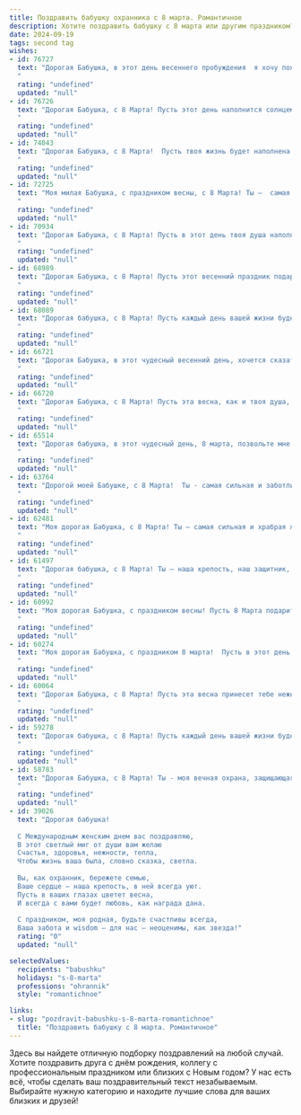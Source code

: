```yaml
---
title: Поздравить бабушку охранника с 8 марта. Романтичное
description: Хотите поздравить бабушку с 8 марта или другим праздником? Наш ИИ создаст незабываемое поздравление, а вы обязательно выделитесь среди других.  
date: 2024-09-19
tags: second tag
wishes:
- id: 76727
  text: "Дорогая Бабушка, в этот день весеннего пробуждения  я хочу пожелать тебе  такой же нежной и сияющей красоты, как первые цветы, а также  спокойной и уверенной силы духа, достойной настоящего охранника. Пусть  каждый день дарит  тебе  радость  и  тепло  в  сердце.  С  8  Марта!
  "
  rating: "undefined"
  updated: "null"
- id: 76726
  text: "Дорогая Бабушка, с 8 Марта! Пусть этот день наполнится солнцем, теплом и нежностью, как ваше сердце, хранящее мир и покой. Спасибо за вашу заботу, за вашу стойкость, за вашу мудрость, словно щит, защищающий нас. Вы - наш ангел-хранитель, самый лучший охранник нашего счастья.
  "
  rating: "undefined"
  updated: "null"
- id: 74043
  text: "Дорогая Бабушка, с 8 Марта!  Пусть твоя жизнь будет наполнена теплом и радостью, а каждый день будет пронизан нежной заботой и любовью.  Ты - наша защита и опора, мудрая и сильная, как настоящий охранник. Спасибо тебе за все!
  "
  rating: "undefined"
  updated: "null"
- id: 72725
  text: "Моя милая Бабушка, с праздником весны, с 8 Марта! Ты –  самая сильная и красивая женщина, которую я знаю.  Пусть твоя жизнь будет полна ярких красок, как весенний сад, а твое сердце всегда будет согрето любовью и заботой.
  "
  rating: "undefined"
  updated: "null"
- id: 70934
  text: "Дорогая Бабушка, с 8 Марта! Пусть в этот день твоя душа наполнится весенним теплом, а сердце будет согрето любовью и заботой. Ты, как верный охранник, всегда защищала своих близких, и ваша сила духа вдохновляет нас. Желаю тебе здоровья, радости и долголетия!
  "
  rating: "undefined"
  updated: "null"
- id: 68989
  text: "Дорогая Бабушка, с 8 Марта! Пусть этот весенний праздник подарит тебе море цветов, ярких эмоций и нежности, как в тот замечательный день, когда ты встретила свою любовь. Спасибо тебе за твою мудрость, за твою заботу, за твою непоколебимую силу, которая всегда защищала нас, как верный охранник. Пусть твоя жизнь будет наполнена солнечным светом, добром и  счастьем!
  "
  rating: "undefined"
  updated: "null"
- id: 68089
  text: "Дорогая бабушка, с 8 Марта! Пусть каждый день вашей жизни будет наполнен солнцем, любовью и заботой. Вы – наша защита и опора,  и мы всегда будем рядом, чтобы согревать вас своей любовью.  Будьте всегда здоровы, счастливы и пусть ваше сердце всегда наполняется радостью.
  "
  rating: "undefined"
  updated: "null"
- id: 66721
  text: "Дорогая Бабушка, в этот чудесный весенний день, хочется сказать тебе слова нежности и благодарности. Ты - наша защитница, наш ангел-хранитель, твоя сила и мудрость дарят нам спокойствие и умиротворение. Пусть эта весна принесет тебе море цветов, а сердце будет наполнено счастьем и любовью. С 8 Марта, наша любимая!
  "
  rating: "undefined"
  updated: "null"
- id: 66720
  text: "Дорогая Бабушка, с 8 Марта! Пусть эта весна, как и твоя душа, будет полна тепла, нежности и любви.  Ты – наш надежный тыл, охраняющий нас от всех невзгод, как верный страж. Спасибо за твою бесконечную заботу и преданность. С праздником, любимая!
  "
  rating: "undefined"
  updated: "null"
- id: 65514
  text: "Дорогая бабушка, в этот чудесный день, 8 марта, позвольте мне выразить Вам свою искреннюю любовь и восхищение. Ваша сила, мудрость и доброта — источник вдохновения для меня. Спасибо за то, что Вы всегда были рядом, как надежный охранник моей жизни, оберегая от всех невзгод. Пусть этот день будет наполнен радостью, теплом и солнечным светом, как Ваша улыбка!
  "
  rating: "undefined"
  updated: "null"
- id: 63764
  text: "Дорогой моей Бабушке, с 8 Марта!  Ты - самая сильная и заботливая женщина, за чьими плечами стоит целая крепость, защищённая твоей стойкостью и любовью. Пусть этот день подарит тебе только яркие моменты, а твоя душа всегда остаётся молодой и прекрасной, как весенний сад!
  "
  rating: "undefined"
  updated: "null"
- id: 62481
  text: "Моя дорогая Бабушка, с 8 Марта! Ты – самая сильная и храбрая женщина, которую я знаю. Твоя любовь и забота – это настоящая крепость, защищающая от всех невзгод. Желаю тебе весеннего настроения, ярких красок и бесконечного счастья!
  "
  rating: "undefined"
  updated: "null"
- id: 61497
  text: "Дорогая бабушка, с 8 Марта! Ты – наша крепость, наш защитник, наш надёжный тыл. Твоя любовь и забота – лучшее охранение от всех невзгод. Пусть этот день будет полон радости, цветов и самого нежного тепла!
  "
  rating: "undefined"
  updated: "null"
- id: 60992
  text: "Моя дорогая Бабушка, с праздником весны! Пусть 8 Марта подарит тебе море радости, нежности и любви, как и твой защитник, герой, хранитель нашего спокойствия, - наш милый Охранник!
  "
  rating: "undefined"
  updated: "null"
- id: 60274
  text: "Моя дорогая Бабушка, с праздником 8 марта!  Пусть в этот день Ваша душа расцветает, как самый нежный весенний цветок.  Вы – настоящая героиня, хранительница домашнего очага и наша любимая защитница. Спасибо за Вашу стойкость, мудрость и любовь!
  "
  rating: "undefined"
  updated: "null"
- id: 60064
  text: "Дорогая Бабушка, с 8 Марта! Пусть эта весна принесет тебе нежную радость и тепло, как твоя любовь и забота согревали нас всегда. Ты - наша опора, наш защитник, наша самая настоящая героиня. Спасибо тебе за твою силу и нежность, за твою мудрость и доброту. Пусть каждый день будет наполнен счастьем и любовью,  а твоя душа, как и твой пост, всегда будет спокойной и защищенной.
  "
  rating: "undefined"
  updated: "null"
- id: 59278
  text: "Дорогая бабушка, с 8 Марта! Пусть каждый день вашей жизни будет полон любви, тепла и нежности, как ваш взгляд, охраняющий нас от всех невзгод. Вы - наша крепость, наша защита, наш самый верный и любящий охранник. Спасибо за все!
  "
  rating: "undefined"
  updated: "null"
- id: 58783
  text: "Дорогая Бабушка, с 8 Марта! Ты - моя вечная охрана, защищающая от всех невзгод. Твоя любовь и забота - самая надежная крепость, а твоя улыбка - самое яркое солнце. Пусть этот день будет полон радости, цветов и приятных моментов, а твоя жизнь всегда будет наполнена счастьем и любовью!
  "
  rating: "undefined"
  updated: "null"
- id: 39026
  text: "Дорогая бабушка!
  
  С Международным женским днем вас поздравляю,
  В этот светлый миг от души вам желаю
  Счастья, здоровья, нежности, тепла,
  Чтобы жизнь ваша была, словно сказка, светла.
  
  Вы, как охранник, бережете семью,
  Ваше сердце — наша крепость, в ней всегда уют.
  Пусть в ваших глазах цветет весна,
  И всегда с вами будет любовь, как награда дана.
  
  С праздником, моя родная, будьте счастливы всегда,
  Ваша забота и wisdom — для нас — неоценимы, как звезда!"
  rating: "0"
  updated: "null"

selectedValues:
  recipients: "babushku"
  holidays: "s-8-marta"
  professions: "ohrannik"
  style: "romantichnoe"

links:
- slug: "pozdravit-babushku-s-8-marta-romantichnoe"
  title: "Поздравить бабушку с 8 марта. Романтичное"
---
```


Здесь вы найдете отличную подборку поздравлений на любой случай. 
Хотите поздравить друга с днём рождения, коллегу с профессиональным праздником или близких с Новым годом? У нас есть всё, чтобы сделать ваш поздравительный текст незабываемым. Выбирайте нужную категорию и находите лучшие слова для ваших близких и друзей!
